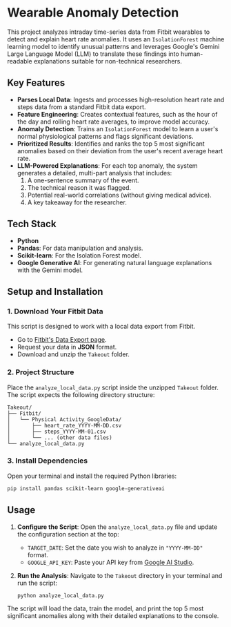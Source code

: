 # Wearable Anomaly Detection

This project analyzes intraday time-series data from Fitbit wearables to detect and explain heart rate anomalies. It uses an `IsolationForest` machine learning model to identify unusual patterns and leverages Google's Gemini Large Language Model (LLM) to translate these findings into human-readable explanations suitable for non-technical researchers.

## Key Features

-   **Parses Local Data**: Ingests and processes high-resolution heart rate and steps data from a standard Fitbit data export.
-   **Feature Engineering**: Creates contextual features, such as the hour of the day and rolling heart rate averages, to improve model accuracy.
-   **Anomaly Detection**: Trains an `IsolationForest` model to learn a user's normal physiological patterns and flags significant deviations.
-   **Prioritized Results**: Identifies and ranks the top 5 most significant anomalies based on their deviation from the user's recent average heart rate.
-   **LLM-Powered Explanations**: For each top anomaly, the system generates a detailed, multi-part analysis that includes:
    1.  A one-sentence summary of the event.
    2.  The technical reason it was flagged.
    3.  Potential real-world correlations (without giving medical advice).
    4.  A key takeaway for the researcher.

## Tech Stack

-   **Python**
-   **Pandas**: For data manipulation and analysis.
-   **Scikit-learn**: For the Isolation Forest model.
-   **Google Generative AI**: For generating natural language explanations with the Gemini model.

## Setup and Installation

### 1. Download Your Fitbit Data
This script is designed to work with a local data export from Fitbit.
-   Go to [Fitbit's Data Export page](https://www.fitbit.com/settings/data/export).
-   Request your data in **JSON** format.
-   Download and unzip the `Takeout` folder.

### 2. Project Structure
Place the `analyze_local_data.py` script inside the unzipped `Takeout` folder. The script expects the following directory structure:
```
Takeout/
├── Fitbit/
│   └── Physical Activity_GoogleData/
│       ├── heart_rate_YYYY-MM-DD.csv
│       ├── steps_YYYY-MM-01.csv
│       └── ... (other data files)
└── analyze_local_data.py
```

### 3. Install Dependencies
Open your terminal and install the required Python libraries:
```bash
pip install pandas scikit-learn google-generativeai
```

## Usage

1.  **Configure the Script**: Open the `analyze_local_data.py` file and update the configuration section at the top:
    -   `TARGET_DATE`: Set the date you wish to analyze in `"YYYY-MM-DD"` format.
    -   `GOOGLE_API_KEY`: Paste your API key from [Google AI Studio](https://aistudio.google.com/app/apikey).

2.  **Run the Analysis**: Navigate to the `Takeout` directory in your terminal and run the script:
    ```bash
    python analyze_local_data.py
    ```

The script will load the data, train the model, and print the top 5 most significant anomalies along with their detailed explanations to the console.
